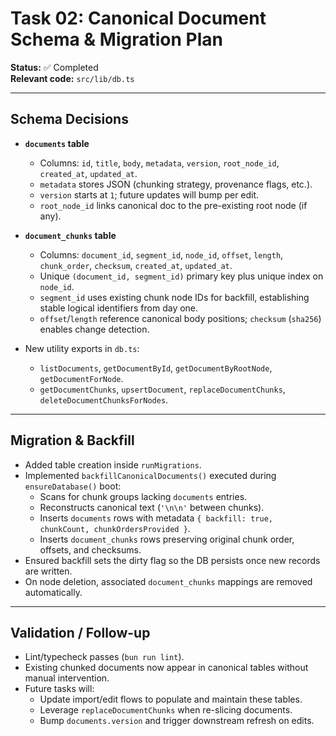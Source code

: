 # Task 02: Canonical Document Schema & Migration Plan

**Status:** ✅ Completed  
**Relevant code:** `src/lib/db.ts`

---

## Schema Decisions

- **`documents` table**
  - Columns: `id`, `title`, `body`, `metadata`, `version`, `root_node_id`, `created_at`, `updated_at`.
  - `metadata` stores JSON (chunking strategy, provenance flags, etc.).
  - `version` starts at `1`; future updates will bump per edit.
  - `root_node_id` links canonical doc to the pre-existing root node (if any).

- **`document_chunks` table**
  - Columns: `document_id`, `segment_id`, `node_id`, `offset`, `length`, `chunk_order`, `checksum`, `created_at`, `updated_at`.
  - Unique `(document_id, segment_id)` primary key plus unique index on `node_id`.
  - `segment_id` uses existing chunk node IDs for backfill, establishing stable logical identifiers from day one.
  - `offset`/`length` reference canonical body positions; `checksum` (`sha256`) enables change detection.

- New utility exports in `db.ts`:
  - `listDocuments`, `getDocumentById`, `getDocumentByRootNode`, `getDocumentForNode`.
  - `getDocumentChunks`, `upsertDocument`, `replaceDocumentChunks`, `deleteDocumentChunksForNodes`.

---

## Migration & Backfill

- Added table creation inside `runMigrations`.
- Implemented `backfillCanonicalDocuments()` executed during `ensureDatabase()` boot:
  - Scans for chunk groups lacking `documents` entries.
  - Reconstructs canonical text (`'\n\n'` between chunks).
  - Inserts `documents` rows with metadata `{ backfill: true, chunkCount, chunkOrdersProvided }`.
  - Inserts `document_chunks` rows preserving original chunk order, offsets, and checksums.
- Ensured backfill sets the dirty flag so the DB persists once new records are written.
- On node deletion, associated `document_chunks` mappings are removed automatically.

---

## Validation / Follow-up

- Lint/typecheck passes (`bun run lint`).
- Existing chunked documents now appear in canonical tables without manual intervention.
- Future tasks will:
  - Update import/edit flows to populate and maintain these tables.
  - Leverage `replaceDocumentChunks` when re-slicing documents.
  - Bump `documents.version` and trigger downstream refresh on edits.
